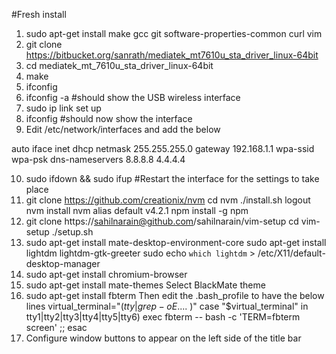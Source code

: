 #Fresh install
1. sudo apt-get install make gcc git software-properties-common curl vim
2. git clone https://bitbucket.org/sanrath/mediatek_mt7610u_sta_driver_linux-64bit 
3. cd mediatek_mt_7610u_sta_driver_linux-64bit
4. make
5. ifconfig
6. ifconfig -a #should show the USB wireless interface
7. sudo ip link set <interface> up
8. ifconfig #should now show the interface
9. Edit /etc/network/interfaces and add the below

auto <interface>
iface <interface> inet dhcp
netmask 255.255.255.0
gateway 192.168.1.1
wpa-ssid <Wifi name>
wpa-psk <Wifi password>
dns-nameservers 8.8.8.8 4.4.4.4

10. sudo ifdown <interface> && sudo ifup <interface> #Restart the interface for the settings to take place
11. git clone https://github.com/creationix/nvm
cd nvm
./install.sh
logout
nvm install <node-version>
nvm alias default v4.2.1
npm install -g npm
12. git clone https://sahilnarain@github.com/sahilnarain/vim-setup
cd vim-setup
./setup.sh
14. sudo apt-get install mate-desktop-environment-core
sudo apt-get install lightdm lightdm-gtk-greeter
sudo echo `which lightdm` > /etc/X11/default-desktop-manager
15. sudo apt-get install chromium-browser
16. sudo apt-get install mate-themes
Select BlackMate theme
17. sudo apt-get install fbterm
Then edit the .bash_profile to have the below lines
virtual_terminal="$( tty | grep -oE ....$  )"
case "$virtual_terminal" in
  tty1|tty2|tty3|tty4|tty5|tty6)
      exec fbterm -- bash -c 'TERM=fbterm screen'
        ;;
esac
18. Configure window buttons to appear on the left side of the title bar
